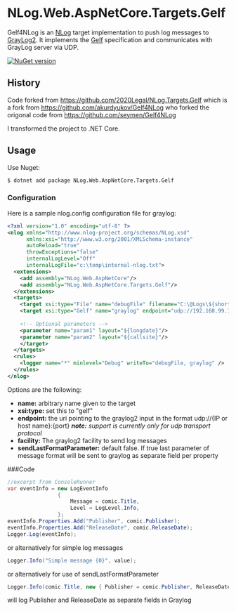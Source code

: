 # NLog.Web.AspNetCore.Targets.Gelf
Gelf4NLog is an [NLog] target implementation to push log messages to [GrayLog2]. It implements the [Gelf] specification and communicates with GrayLog server via UDP.

[![NuGet version](https://badge.fury.io/nu/NLog.Web.AspNetCore.Targets.Gelf.svg)](https://badge.fury.io/nu/NLog.Web.AspNetCore.Targets.Gelf)

## History
Code forked from https://github.com/2020Legal/NLog.Targets.Gelf which is a fork from https://github.com/akurdyukov/Gelf4NLog who forked the origonal code from https://github.com/seymen/Gelf4NLog

I transformed the project to .NET Core.

## Usage
Use Nuget:
<!--- 
```
$ dotnet add package NLog.Web.AspNetCore.Targets.Gelf
```
-->
```
$ dotnet add package NLog.Web.AspNetCore.Targets.Gelf
```
### Configuration
Here is a sample nlog.config configuration file for graylog:
```xml
<?xml version="1.0" encoding="utf-8" ?>
<nlog xmlns="http://www.nlog-project.org/schemas/NLog.xsd"
      xmlns:xsi="http://www.w3.org/2001/XMLSchema-instance"
      autoReload="true"
      throwExceptions="false"
      internalLogLevel="Off"
      internalLogFile="c:\temp\internal-nlog.txt">
  <extensions>
    <add assembly="NLog.Web.AspNetCore"/>
    <add assembly="NLog.Web.AspNetCore.Targets.Gelf"/>
  </extensions>
  <targets>
    <target xsi:type="File" name="debugFile" filename="C:\@Logs\${shortdate}-${level}-${applicationName}.txt" layout="${longdate}|${level:upperCase=true}|${logger}|${aspnet-Request-Method}|url: ${aspnet-Request-Url}${aspnet-Request-QueryString}|${message}" concurrentWrites="false" />
    <target xsi:type="Gelf" name="graylog" endpoint="udp://192.168.99.100:12201" facility="console-runner" SendLastFormatParameter="true">
	
	<!-- Optional parameters -->
	<parameter name="param1" layout="${longdate}"/>
	<parameter name="param2" layout="${callsite}"/>
    </target>
  </targets>
  <rules>
    <logger name="*" minlevel="Debug" writeTo="debugFile, graylog" />
  </rules>
</nlog>
```

Options are the following:
* __name:__ arbitrary name given to the target
* __xsi:type:__ set this to "gelf"
* __endpoint:__ the uri pointing to the graylog2 input in the format udp://{IP or host name}:{port} *__note:__ support is currently only for udp transport protocol*
* __facility:__ The graylog2 facility to send log messages
* __sendLastFormatParameter:__ default false. If true last parameter of message format will be sent to graylog as separate field per property

###Code
```c#
//excerpt from ConsoleRunner
var eventInfo = new LogEventInfo
				{
					Message = comic.Title,
					Level = LogLevel.Info,
				};
eventInfo.Properties.Add("Publisher", comic.Publisher);
eventInfo.Properties.Add("ReleaseDate", comic.ReleaseDate);
Logger.Log(eventInfo);
```
or alternatively for simple log messages
```c#
Logger.Info("Simple message {0}", value);
```
or alternatively for use of sendLastFormatParameter
```c#
Logger.Info(comic.Title, new { Publisher = comic.Publisher, ReleaseDate = comic.ReleaseDate });
```
will log Publisher and ReleaseDate as separate fields in Graylog

[NLog]: http://nlog-project.org/
[GrayLog2]: http://graylog2.org/
[Gelf]: http://graylog2.org/about/gelf
